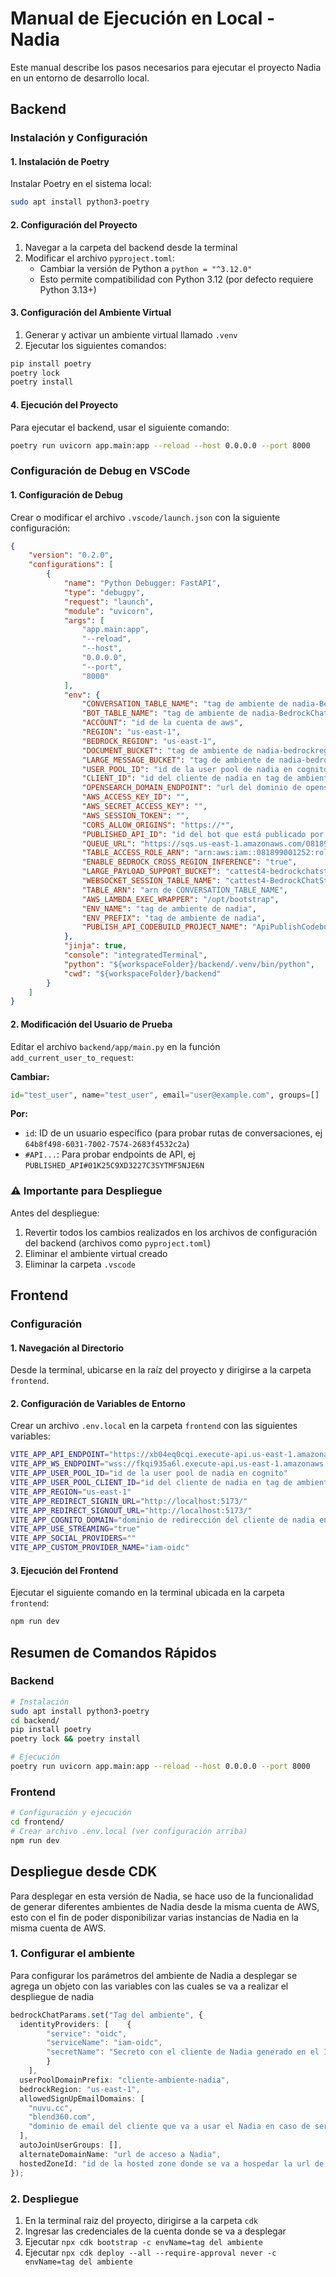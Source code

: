 # Manual de Ejecución en Local - Nadia

Este manual describe los pasos necesarios para ejecutar el proyecto Nadia en un entorno de desarrollo local.

## Backend

### Instalación y Configuración

#### 1. Instalación de Poetry

Instalar Poetry en el sistema local:

```bash
sudo apt install python3-poetry
```

#### 2. Configuración del Proyecto

1. Navegar a la carpeta del backend desde la terminal
2. Modificar el archivo `pyproject.toml`:
   - Cambiar la versión de Python a `python = "^3.12.0"`
   - Esto permite compatibilidad con Python 3.12 (por defecto requiere Python 3.13+)

#### 3. Configuración del Ambiente Virtual

1. Generar y activar un ambiente virtual llamado `.venv`
2. Ejecutar los siguientes comandos:

```bash
pip install poetry
poetry lock
poetry install
```

#### 4. Ejecución del Proyecto

Para ejecutar el backend, usar el siguiente comando:

```bash
poetry run uvicorn app.main:app --reload --host 0.0.0.0 --port 8000
```

### Configuración de Debug en VSCode

#### 1. Configuración de Debug

Crear o modificar el archivo `.vscode/launch.json` con la siguiente configuración:

```json
{
    "version": "0.2.0",
    "configurations": [
        {
            "name": "Python Debugger: FastAPI",
            "type": "debugpy",
            "request": "launch",
            "module": "uvicorn",
            "args": [
                "app.main:app",
                "--reload",
                "--host",
                "0.0.0.0",
                "--port",
                "8000"
            ],
            "env": {
                "CONVERSATION_TABLE_NAME": "tag de ambiente de nadia-BedrockChatStack-DatabaseConversationTable...",
                "BOT_TABLE_NAME": "tag de ambiente de nadia-BedrockChatStack-DatabaseBotTable....",
                "ACCOUNT": "id de la cuenta de aws",
                "REGION": "us-east-1",
                "BEDROCK_REGION": "us-east-1",
                "DOCUMENT_BUCKET": "tag de ambiente de nadia-bedrockregionres-useast1documentbucket...",
                "LARGE_MESSAGE_BUCKET": "tag de ambiente de nadia-bedrockchatstack-largemessagebucket....",
                "USER_POOL_ID": "id de la user pool de nadia en cognito",
                "CLIENT_ID": "id del cliente de nadia en tag de ambiente de nadia",
                "OPENSEARCH_DOMAIN_ENDPOINT": "url del dominio de opensearch de nadia",
                "AWS_ACCESS_KEY_ID": "",
                "AWS_SECRET_ACCESS_KEY": "",
                "AWS_SESSION_TOKEN": "",
                "CORS_ALLOW_ORIGINS": "https://*",
                "PUBLISHED_API_ID": "id del bot que está publicado por api",
                "QUEUE_URL": "https://sqs.us-east-1.amazonaws.com/081899001252/ApiPublishmentStack01K1XHCJ3GERCGNREJBSP27QG1-ChatQueue3053B7B3-EeXgYujhzVLM",
                "TABLE_ACCESS_ROLE_ARN": "arn:aws:iam::081899001252:role/cattest4-BedrockChatStack-DatabaseTableAccessRole59-w8Eb6JNT5OW7",
                "ENABLE_BEDROCK_CROSS_REGION_INFERENCE": "true",
                "LARGE_PAYLOAD_SUPPORT_BUCKET": "cattest4-bedrockchatstack-websocketlargepayloadsup-vq5ypi80qu7s",
                "WEBSOCKET_SESSION_TABLE_NAME": "cattest4-BedrockChatStack-DatabaseWebsocketSessionTable2302422E-78VZP3VMY4SG",
                "TABLE_ARN": "arn de CONVERSATION_TABLE_NAME",
                "AWS_LAMBDA_EXEC_WRAPPER": "/opt/bootstrap",
                "ENV_NAME": "tag de ambiente de nadia",
                "ENV_PREFIX": "tag de ambiente de nadia",
                "PUBLISH_API_CODEBUILD_PROJECT_NAME": "ApiPublishCodebuildProject3-ktehaOkkegkr"
            },
            "jinja": true,
            "console": "integratedTerminal",
            "python": "${workspaceFolder}/backend/.venv/bin/python",
            "cwd": "${workspaceFolder}/backend"
        }
    ]
}
```

#### 2. Modificación del Usuario de Prueba

Editar el archivo `backend/app/main.py` en la función `add_current_user_to_request`:

**Cambiar:**
```python
id="test_user", name="test_user", email="user@example.com", groups=[]
```

**Por:**
- `id`: ID de un usuario específico (para probar rutas de conversaciones, ej `64b8f498-6031-7002-7574-2683f4532c2a`)
- `#API...`: Para probar endpoints de API, ej `PUBLISHED_API#01K25C9XD3227C3SYTMF5NJE6N`

### ⚠️ Importante para Despliegue

Antes del despliegue:
1. Revertir todos los cambios realizados en los archivos de configuración del backend (archivos como `pyproject.toml`)
2. Eliminar el ambiente virtual creado
3. Eliminar la carpeta `.vscode`

## Frontend

### Configuración

#### 1. Navegación al Directorio

Desde la terminal, ubicarse en la raíz del proyecto y dirigirse a la carpeta `frontend`.

#### 2. Configuración de Variables de Entorno

Crear un archivo `.env.local` en la carpeta `frontend` con las siguientes variables:

```bash
VITE_APP_API_ENDPOINT="https://xb04eq0cqi.execute-api.us-east-1.amazonaws.com"
VITE_APP_WS_ENDPOINT="wss://fkqi935a6l.execute-api.us-east-1.amazonaws.com/dev/"
VITE_APP_USER_POOL_ID="id de la user pool de nadia en cognito"
VITE_APP_USER_POOL_CLIENT_ID="id del cliente de nadia en tag de ambiente de nadia"
VITE_APP_REGION="us-east-1"
VITE_APP_REDIRECT_SIGNIN_URL="http://localhost:5173/"
VITE_APP_REDIRECT_SIGNOUT_URL="http://localhost:5173/"
VITE_APP_COGNITO_DOMAIN="dominio de redirección del cliente de nadia en cognito"
VITE_APP_USE_STREAMING="true"
VITE_APP_SOCIAL_PROVIDERS=""
VITE_APP_CUSTOM_PROVIDER_NAME="iam-oidc"
```

#### 3. Ejecución del Frontend

Ejecutar el siguiente comando en la terminal ubicada en la carpeta `frontend`:

```bash
npm run dev
```

## Resumen de Comandos Rápidos

### Backend
```bash
# Instalación
sudo apt install python3-poetry
cd backend/
pip install poetry
poetry lock && poetry install

# Ejecución
poetry run uvicorn app.main:app --reload --host 0.0.0.0 --port 8000
```

### Frontend
```bash
# Configuración y ejecución
cd frontend/
# Crear archivo .env.local (ver configuración arriba)
npm run dev
```

## Despliegue desde CDK

Para desplegar en esta versión de Nadia, se hace uso de la funcionalidad de generar diferentes ambientes de Nadia desde la misma cuenta de AWS, esto con el fin de poder disponibilizar varias instancias de Nadia en la misma cuenta de AWS.

### 1. Configurar el ambiente

Para configurar los parámetros del ambiente de Nadia a desplegar se agrega un objeto con las variables con las cuales se va a realizar el despliegue de nadia

```ts
bedrockChatParams.set("Tag del ambiente", {
  identityProviders: [    {
        "service": "oidc",
        "serviceName": "iam-oidc",
        "secretName": "Secreto con el cliente de Nadia generado en el IAM"
        }
    ],
  userPoolDomainPrefix: "cliente-ambiente-nadia",
  bedrockRegion: "us-east-1",
  allowedSignUpEmailDomains: [
    "nuvu.cc",
    "blend360.com",
    "dominio de email del cliente que va a usar el Nadia en caso de ser necesario"
  ],
  autoJoinUserGroups: [],
  alternateDomainName: "url de acceso a Nadia",
  hostedZoneId: "id de la hosted zone donde se va a hospedar la url de nadia",
});
```
### 2. Despliegue

1. En la terminal raiz del proyecto, dirigirse a la carpeta `cdk`
2. Ingresar las credenciales de la cuenta donde se va a desplegar
3. Ejecutar `npx cdk bootstrap -c envName=tag del ambiente`
4. Ejecutar `npx cdk deploy --all --require-approval never -c envName=tag del ambiente`